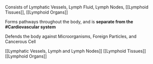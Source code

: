 Consists of Lymphatic Vessels, Lymph Fluid, Lymph Nodes, [[Lymphoid Tissues]], [[Lymphoid Organs]]

Forms pathways throughout the body, and is **separate from the #Cardiovascular system**

Defends the body against Microorganisms, Foreign Particles, and Cancerous Cell

[[Lymphatic Vessels, Lymph and Lymph Nodes]]
[[Lymphoid Tissues]]
[[Lymphoid Organs]]